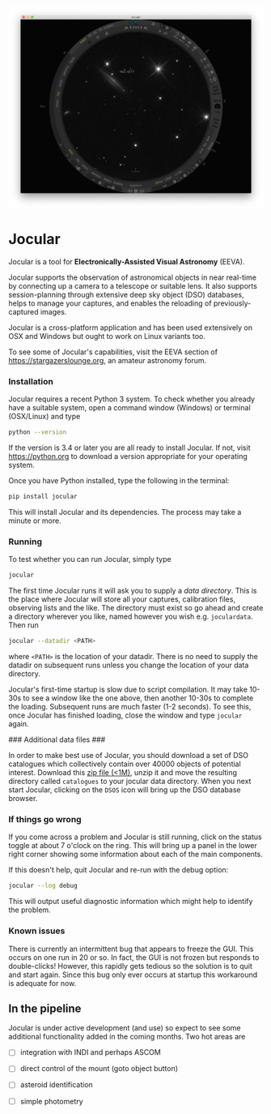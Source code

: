 ![Jocular](./assets/images/jocular.png)

# Jocular

Jocular is a tool for **Electronically-Assisted Visual Astronomy** (EEVA).

Jocular supports the observation of astronomical objects in near real-time by connecting up a camera to a telescope or suitable lens. It also supports session-planning through extensive deep sky object (DSO) databases, helps to manage your captures, and
enables the reloading of previously-captured images.

Jocular is a cross-platform application and has been used extensively on OSX and Windows but ought to work on Linux variants too. 

To see some of Jocular's capabilities, visit the EEVA section of https://stargazerslounge.org, an amateur astronomy forum.

### Installation

Jocular requires a recent Python 3 system. To check whether you already have a suitable system, open a command window (Windows) or terminal (OSX/Linux) and type

```sh
python --version
```

If the version is 3.4 or later you are all ready to install Jocular. If not, visit https://python.org to download a version appropriate for your operating system.

Once you have Python installed, type the following in the terminal:

```sh
pip install jocular
```

This will install Jocular and its dependencies. The process may take a minute or more.

### Running

To test whether you can run Jocular, simply type

```sh
jocular
```

The first time Jocular runs it will ask you to supply a *data directory*. This is the place where Jocular will store all your captures, calibration files, observing lists and the like. The directory must exist so go ahead and create a directory wherever you like, named however you wish e.g. `joculardata`. Then run 

```sh
jocular --datadir <PATH>
```

where `<PATH>` is the location of your datadir. There is no need to supply the datadir on subsequent runs unless you change the location of your data directory.

Jocular's first-time startup is slow due to script compilation. It may take 10-30s to see a window like the one above, then another 10-30s to complete the loading. Subsequent runs are much faster (1-2 seconds). To see this, once Jocular has finished loading, close the window and type `jocular` again.

### Additional data files ###

In order to make best use of Jocular, you should download a set of DSO catalogues which collectively contain over 40000 objects of potential interest. Download this <a href="./assets/zips/catalogues.zip">zip file (<1M)</a>, unzip it and move the resulting directory called `catalogues` to your jocular data directory. When you next start Jocular, clicking on the `DSOS` icon will bring up the DSO database browser.

### If things go wrong

If you come across a problem and Jocular is still running, click on the status toggle at about 7 o'clock on the ring. This will bring up a panel in the lower right corner showing some information about each of the main components.

If this doesn't help, quit Jocular and re-run with the debug option:

```sh
jocular --log debug
```

This will output useful diagnostic information which might help to identify the problem.

###  Known issues

There is currently an intermittent bug that appears to freeze the GUI. This occurs on one run in 20 or so. In fact, the GUI is not frozen but responds to double-clicks! However, this rapidly gets tedious so the solution is to quit and start again. Since this bug only ever occurs at startup this workaround is adequate for now.

##  In the pipeline ##

Jocular is under active development (and use) so expect to see some additional functionality added in the coming months. Two hot areas are

- [ ] integration with INDI and perhaps ASCOM
- [ ] direct control of the mount (goto object button)
- [ ] asteroid identification
- [ ] simple photometry 




